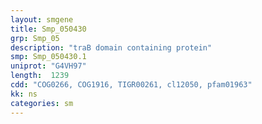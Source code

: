 ```yaml
---
layout: smgene
title: Smp_050430
grp: Smp_05
description: "traB domain containing protein"
smp: Smp_050430.1
uniprot: "G4VH97"
length:  1239
cdd: "COG0266, COG1916, TIGR00261, cl12050, pfam01963"
kk: ns
categories: sm
---
```

